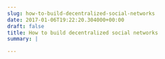 ```yaml
---
slug: how-to-build-decentralized-social-networks
date: 2017-01-06T19:22:20.304000+00:00
draft: false
title: How to build decentralized social networks
summary: |

---
```



<!--more-->
